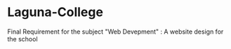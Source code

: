 # Laguna-College
Final Requirement for the subject "Web Devepment" : A website design for the school
